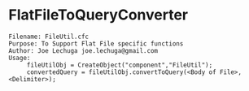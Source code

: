 # FlatFileToQueryConverter

	Filename: FileUtil.cfc
	Purpose: To Support Flat File specific functions
	Author: Joe Lechuga joe.lechuga@gmail.com
	Usage:  
         fileUtilObj = CreateObject("component","FileUtil");
         convertedQuery = fileUtilObj.convertToQuery(<Body of File>,<Delimiter>);

